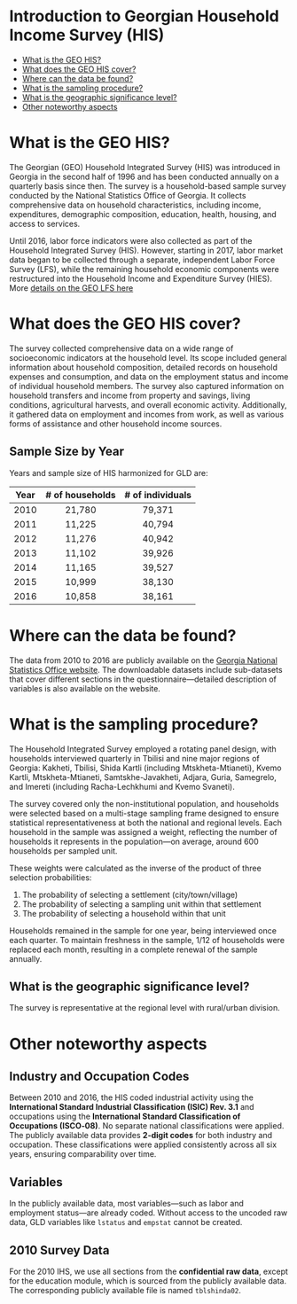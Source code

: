 # Introduction to Georgian Household Income Survey (HIS)

- [What is the GEO HIS?](#what-is-the-geo-his)
- [What does the GEO HIS cover?](#what-does-the-geo-his-cover)
- [Where can the data be found?](#where-can-the-data-be-found)
- [What is the sampling procedure?](#what-is-the-sampling-procedure)
- [What is the geographic significance level?](#what-is-the-geographic-significance-level)
- [Other noteworthy aspects](#other-noteworthy-aspects)

# What is the GEO HIS?

The Georgian (GEO) Household Integrated Survey (HIS) was introduced in Georgia in the second half of 1996 and has been conducted annually on a quarterly basis since then. The survey is a household-based sample survey conducted by the National Statistics Office of Georgia. It collects comprehensive data on household characteristics, including income, expenditures, demographic composition, education, health, housing, and access to services.

Until 2016, labor force indicators were also collected as part of the Household Integrated Survey (HIS). However, starting in 2017, labor market data began to be collected through a separate, independent Labor Force Survey (LFS), while the remaining household economic components were restructured into the Household Income and Expenditure Survey (HIES). More [details on the GEO LFS here](https://github.com/worldbank/gld/blob/main/Support/B%20-%20Country%20Survey%20Details/GEO/LFS/1.%20Introduction%20to%20Georgian%20LFS.md)

# What does the GEO HIS cover?

The survey collected comprehensive data on a wide range of socioeconomic indicators at the household level. Its scope included general information about household composition, detailed records on household expenses and consumption, and data on the employment status and income of individual household members. The survey also captured information on household transfers and income from property and savings, living conditions, agricultural harvests, and overall economic activity. Additionally, it gathered data on employment and incomes from work, as well as various forms of assistance and other household income sources.

## Sample Size by Year

Years and sample size of HIS harmonized for GLD are:

| Year | # of households | # of individuals |
|:----:|:--------------:|:-----------------:|
| 2010 | 21,780         | 79,371            |
| 2011 | 11,225         | 40,794            |
| 2012 | 11,276         | 40,942            |
| 2013 | 11,102         | 39,926            |
| 2014 | 11,165         | 39,527            |
| 2015 | 10,999         | 38,130            |
| 2016 | 10,858         | 38,161            |

# Where can the data be found?

The data from 2010 to 2016 are publicly available on the [Georgia National Statistics Office website](https://www.geostat.ge/en/modules/categories/128/databases-of-2009-2016-integrated-household-survey-and-2017-households-income-and-expenditure-survey). The downloadable datasets include sub-datasets that cover different sections in the questionnaire—detailed description of variables is also available on the website.

# What is the sampling procedure?

The Household Integrated Survey employed a rotating panel design, with households interviewed quarterly in Tbilisi and nine major regions of Georgia: Kakheti, Tbilisi, Shida Kartli (including Mtskheta-Mtianeti), Kvemo Kartli, Mtskheta-Mtianeti, Samtskhe-Javakheti, Adjara, Guria, Samegrelo, and Imereti (including Racha-Lechkhumi and Kvemo Svaneti).

The survey covered only the non-institutional population, and households were selected based on a multi-stage sampling frame designed to ensure statistical representativeness at both the national and regional levels. Each household in the sample was assigned a weight, reflecting the number of households it represents in the population—on average, around 600 households per sampled unit.

These weights were calculated as the inverse of the product of three selection probabilities: 

1. The probability of selecting a settlement (city/town/village)
2. The probability of selecting a sampling unit within that settlement  
3. The probability of selecting a household within that unit

Households remained in the sample for one year, being interviewed once each quarter. To maintain freshness in the sample, 1/12 of households were replaced each month, resulting in a complete renewal of the sample annually.

## What is the geographic significance level?

The survey is representative at the regional level with rural/urban division.

# Other noteworthy aspects

## Industry and Occupation Codes

Between 2010 and 2016, the HIS coded industrial activity using the **International Standard Industrial Classification (ISIC) Rev. 3.1** and occupations using the **International Standard Classification of Occupations (ISCO‑08)**. No separate national classifications were applied. The publicly available data provides **2-digit codes** for both industry and occupation. These classifications were applied consistently across all six years, ensuring comparability over time.

## Variables

In the publicly available data, most variables—such as labor and employment status—are already coded. Without access to the uncoded raw data, GLD variables like `lstatus` and `empstat` cannot be created.

## 2010 Survey Data

For the 2010 IHS, we use all sections from the **confidential raw data**, except for the education module, which is sourced from the publicly available data. The corresponding publicly available file is named `tblshinda02`.

